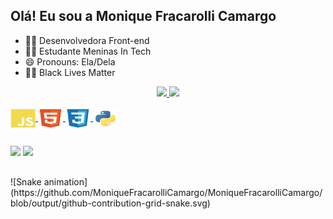 ## Olá! Eu sou a Monique Fracarolli Camargo

- 👩‍💻 Desenvolvedora Front-end
- 👩‍🎓 Estudante Meninas In Tech
- 😄 Pronouns: Ela/Dela
- ✊🏿 Black Lives Matter

<div align="center">
  <a href="https://github.com/MoniqueFracarolliCamargo">
  <img height="160em" src="https://github-readme-stats.vercel.app/api?username=MoniqueFracarolliCamargo&show_icons=true&theme=dracula&include_all_commits=true&count_private=true"/>
  <img height="160em" src="https://github-readme-stats.vercel.app/api/top-langs/?username=MoniqueFracarolliCamargo&layout=compact&langs_count=7&theme=dracula"/>
</div>

<div style="display: inline_block"><br>
  <img align="center" alt="Rafa-Js" height="30" width="40" src="https://raw.githubusercontent.com/devicons/devicon/master/icons/javascript/javascript-plain.svg">
  <img align="center" alt="Rafa-HTML" height="30" width="40" src="https://raw.githubusercontent.com/devicons/devicon/master/icons/html5/html5-original.svg">
  <img align="center" alt="Rafa-CSS" height="30" width="40" src="https://raw.githubusercontent.com/devicons/devicon/master/icons/css3/css3-original.svg">
  <img align="center" alt="Rafa-Python" height="30" width="40" src="https://raw.githubusercontent.com/devicons/devicon/master/icons/python/python-original.svg"> 
 </div>

##

<div> 
  <a href = "mailto:contatomoniquecaamargoo@gmail.com"><img src="https://img.shields.io/badge/-Gmail-%23333?style=for-the-badge&logo=gmail&logoColor=white" target="_blank"></a>
  <a href="https://www.linkedin.com/in/monique-roberta-fracarolli-de-camargo-0" target="_blank"><img src="https://img.shields.io/badge/-LinkedIn-%230077B5?style=for-the-badge&logo=linkedin&logoColor=white" target="_blank"></a> 
</div>

##
  
<div>
    ![Snake animation](https://github.com/MoniqueFracarolliCamargo/MoniqueFracarolliCamargo/blob/output/github-contribution-grid-snake.svg)
</div>
